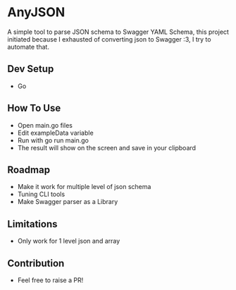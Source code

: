 # AnyJSON

A simple tool to parse JSON schema to Swagger YAML Schema, this project initiated because I exhausted of converting json to Swagger :3, I try to automate that.

## Dev Setup

- Go

## How To Use

- Open main.go files
- Edit exampleData variable
- Run with go run main.go
- The result will show on the screen and save in your clipboard

## Roadmap

- Make it work for multiple level of json schema
- Tuning CLI tools
- Make Swagger parser as a Library

## Limitations

- Only work for 1 level json and array

## Contribution

- Feel free to raise a PR!